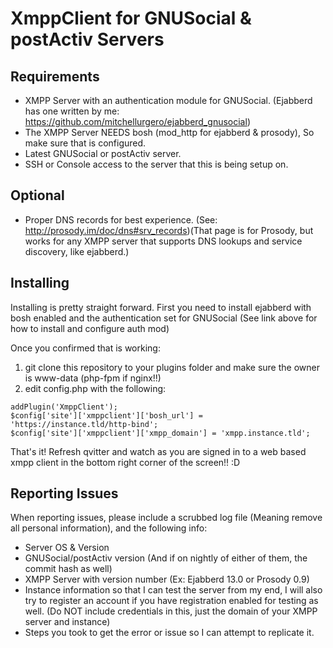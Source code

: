 # XmppClient for GNUSocial & postActiv Servers

## Requirements

- XMPP Server with an authentication module for GNUSocial. (Ejabberd has one written by me: https://github.com/mitchellurgero/ejabberd_gnusocial)
- The XMPP Server NEEDS bosh (mod_http for ejabberd & prosody), So make sure that is configured.
- Latest GNUSocial or postActiv server.
- SSH or Console access to the server that this is being setup on.

## Optional

- Proper DNS records for best experience. (See: http://prosody.im/doc/dns#srv_records)(That page is for Prosody, but works for any XMPP server that supports DNS lookups and service discovery, like ejabberd.)


## Installing

Installing is pretty straight forward. First you need to install ejabberd with bosh enabled and the authentication set for GNUSocial (See link above for how to install and configure auth mod)

Once you confirmed that is working:

1. git clone this repository to your plugins folder and make sure the owner is www-data (php-fpm if nginx!!)
2. edit config.php with the following:
```
addPlugin('XmppClient');
$config['site']['xmppclient']['bosh_url'] = 'https://instance.tld/http-bind';
$config['site']['xmppclient']['xmpp_domain'] = 'xmpp.instance.tld';
```

That's it! Refresh qvitter and watch as you are signed in to a web based xmpp client in the bottom right corner of the screen!! :D

## Reporting Issues

When reporting issues, please include a scrubbed log file (Meaning remove all personal information), and the following info:

- Server OS & Version
- GNUSocial/postActiv version (And if on nightly of either of them, the commit hash as well)
- XMPP Server with version number (Ex: Ejabberd 13.0 or Prosody 0.9)
- Instance information so that I can test the server from my end, I will also try to register an account if you have registration enabled for testing as well. (Do NOT include credentials in this, just the domain of your XMPP server and instance)
- Steps you took to get the error or issue so I can attempt to replicate it.


